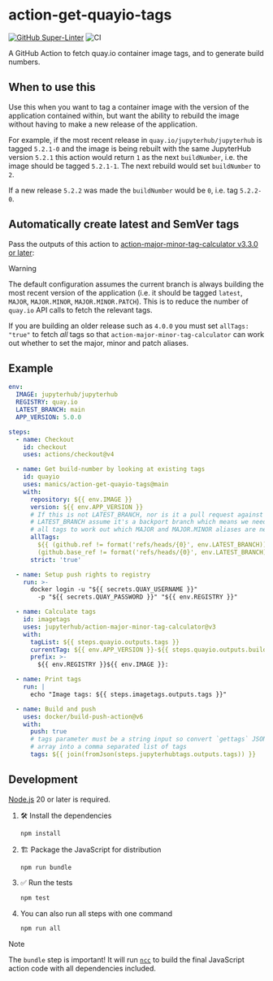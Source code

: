 # action-get-quayio-tags

[![GitHub Super-Linter](https://github.com/manics/action-get-quayio-tags/actions/workflows/linter.yml/badge.svg)](https://github.com/super-linter/super-linter)
![CI](https://github.com/manics/action-get-quayio-tags/actions/workflows/ci.yml/badge.svg)

A GitHub Action to fetch quay.io container image tags, and to generate build
numbers.

## When to use this

Use this when you want to tag a container image with the version of the
application contained within, but want the ability to rebuild the image without
having to make a new release of the application.

For example, if the most recent release in `quay.io/jupyterhub/jupyterhub` is
tagged `5.2.1-0` and the image is being rebuilt with the same JupyterHub version
`5.2.1` this action would return `1` as the next `buildNumber`, i.e. the image
should be tagged `5.2.1-1`. The next rebuild would set `buildNumber` to `2`.

If a new release `5.2.2` was made the `buildNumber` would be `0`, i.e. tag
`5.2.2-0`.

## Automatically create latest and SemVer tags

Pass the outputs of this action to
[action-major-minor-tag-calculator v3.3.0 or later](https://github.com/jupyterhub/action-major-minor-tag-calculator):

> [!WARNING]
>
> The default configuration assumes the current branch is always building the
> most recent version of the application (i.e. it should be tagged `latest`,
> `MAJOR`, `MAJOR.MINOR`, `MAJOR.MINOR.PATCH`). This is to reduce the number of
> `quay.io` API calls to fetch the relevant tags.
>
> If you are building an older release such as `4.0.0` you must set
> `allTags: "true"` to fetch _all_ tags so that
> `action-major-minor-tag-calculator` can work out whether to set the major,
> minor and patch aliases.

## Example

```yaml
env:
  IMAGE: jupyterhub/jupyterhub
  REGISTRY: quay.io
  LATEST_BRANCH: main
  APP_VERSION: 5.0.0

steps:
  - name: Checkout
    id: checkout
    uses: actions/checkout@v4

  - name: Get build-number by looking at existing tags
    id: quayio
    uses: manics/action-get-quayio-tags@main
    with:
      repository: ${{ env.IMAGE }}
      version: ${{ env.APP_VERSION }}
      # If this is not LATEST_BRANCH, nor is it a pull request against
      # LATEST_BRANCH assume it's a backport branch which means we need to get
      # all tags to work out which MAJOR and MAJOR.MINOR aliases are needed.
      allTags:
        ${{ (github.ref != format('refs/heads/{0}', env.LATEST_BRANCH)) &&
        (github.base_ref != format('refs/heads/{0}', env.LATEST_BRANCH)) }}
      strict: 'true'

  - name: Setup push rights to registry
    run: >-
      docker login -u "${{ secrets.QUAY_USERNAME }}"
        -p "${{ secrets.QUAY_PASSWORD }}" "${{ env.REGISTRY }}"

  - name: Calculate tags
    id: imagetags
    uses: jupyterhub/action-major-minor-tag-calculator@v3
    with:
      tagList: ${{ steps.quayio.outputs.tags }}
      currentTag: ${{ env.APP_VERSION }}-${{ steps.quayio.outputs.buildNumber }}
      prefix: >-
        ${{ env.REGISTRY }}${{ env.IMAGE }}:

  - name: Print tags
    run: |
      echo "Image tags: ${{ steps.imagetags.outputs.tags }}"

  - name: Build and push
    uses: docker/build-push-action@v6
    with:
      push: true
      # tags parameter must be a string input so convert `gettags` JSON
      # array into a comma separated list of tags
      tags: ${{ join(fromJson(steps.jupyterhubtags.outputs.tags)) }}
```

## Development

[Node.js](https://nodejs.org) 20 or later is required.

1. :hammer_and_wrench: Install the dependencies

   ```bash
   npm install
   ```

1. :building_construction: Package the JavaScript for distribution

   ```bash
   npm run bundle
   ```

1. :white_check_mark: Run the tests

   ```bash
   npm test
   ```

1. You can also run all steps with one command

   ```bash
   npm run all
   ```

> [!NOTE]
>
> The `bundle` step is important! It will run
> [`ncc`](https://github.com/vercel/ncc) to build the final JavaScript action
> code with all dependencies included.
